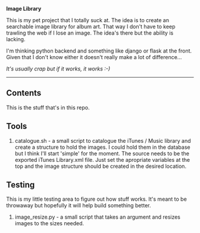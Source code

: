 **Image Library**

This is my pet project that I totally suck at. The idea is to create an searchable image library for album art. That way I don't have to keep trawling the web if I lose an image. The idea's there but the ability is lacking.

I'm thinking python backend and something like django or flask at the front. Given that I don't know either it doesn't really make a lot of difference...

*It's usually crap but if it works, it works :-)*

---

## Contents

This is the stuff that's in this repo.

## Tools 

1. catalogue.sh - a small script to catalogue the iTunes / Music library and create a structure to hold the images. I could hold them in the database but I think I'll start 'simple' for the moment. The source needs to be the exported iTunes Library.xml file. Just set the apropriate variables at the top and the image structure should be created in the desired location.


## Testing

This is my little testing area to figure out how stuff works. It's meant to be throwaway but hopefully it will help build something better.

1. image_resize.py - a small script that takes an argument and resizes images to the sizes needed.